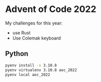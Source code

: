 # Advent of Code 2022

My challenges for this year:

* use Rust
* Use Colemak keyboard

## Python

```bash
pyenv install -s 3.10.8
pyenv virtualenv 3.10.8 aoc_2022
pyenv local aoc_2022
```
